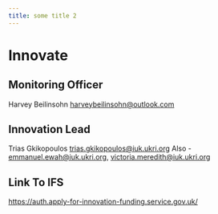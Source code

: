 ```yaml
---
title: some title 2
---
```

# Innovate

## Monitoring Officer
Harvey Beilinsohn	harveybeilinsohn@outlook.com

## Innovation Lead
Trias Gkikopoulos	trias.gkikopoulos@iuk.ukri.org
Also - emmanuel.ewah@iuk.ukri.org, victoria.meredith@iuk.ukri.org

## Link To IFS
https://auth.apply-for-innovation-funding.service.gov.uk/